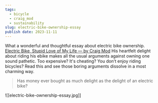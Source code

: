```yaml
---
tags:
  - bicycle
  - craig_mod
  - sustainability
slug: electric-bike-ownership-essay
publish date: 2023-11-11
---
```

What a wonderful and thoughtful essay about electric bike ownership. [Electric Bike, Stupid Love of My Life — by Craig Mod](https://craigmod.com/essays/electric_bikes/) His heartfelt delight about riding his ebike makes all the usual arguments against owning one sound pathetic. Too expensive? It's cheating? You don’t enjoy riding bicycles? Read this and see those boring arguments dissolve in a most charming way.

> Has money ever bought as much delight as the delight of an electric bike?

![[electric-bike-ownership-essay.jpg]]